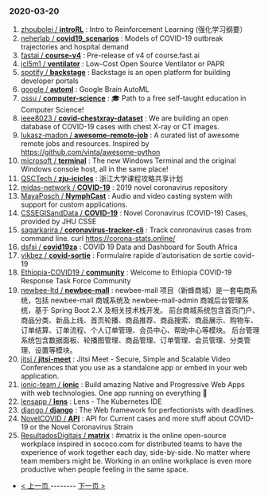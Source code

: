 ### 2020-03-20 
1. [
        zhoubolei /
**introRL**](https://github.com/zhoubolei/introRL) : Intro to Reinforcement Learning (强化学习纲要）
1. [
        neherlab /
**covid19_scenarios**](https://github.com/neherlab/covid19_scenarios) : Models of COVID-19 outbreak trajectories and hospital demand
1. [
        fastai /
**course-v4**](https://github.com/fastai/course-v4) : Pre-release of v4 of course.fast.ai
1. [
        jcl5m1 /
**ventilator**](https://github.com/jcl5m1/ventilator) : Low-Cost Open Source Ventilator or PAPR
1. [
        spotify /
**backstage**](https://github.com/spotify/backstage) : Backstage is an open platform for building developer portals
1. [
        google /
**automl**](https://github.com/google/automl) : Google Brain AutoML
1. [
        ossu /
**computer-science**](https://github.com/ossu/computer-science) : 🎓 Path to a free self-taught education in Computer Science!
1. [
        ieee8023 /
**covid-chestxray-dataset**](https://github.com/ieee8023/covid-chestxray-dataset) : We are building an open database of COVID-19 cases with chest X-ray or CT images.
1. [
        lukasz-madon /
**awesome-remote-job**](https://github.com/lukasz-madon/awesome-remote-job) : A curated list of awesome remote jobs and resources. Inspired by https://github.com/vinta/awesome-python
1. [
        microsoft /
**terminal**](https://github.com/microsoft/terminal) : The new Windows Terminal and the original Windows console host, all in the same place!
1. [
        QSCTech /
**zju-icicles**](https://github.com/QSCTech/zju-icicles) : 浙江大学课程攻略共享计划
1. [
        midas-network /
**COVID-19**](https://github.com/midas-network/COVID-19) : 2019 novel coronavirus repository
1. [
        MayaPosch /
**NymphCast**](https://github.com/MayaPosch/NymphCast) : Audio and video casting system with support for custom applications.
1. [
        CSSEGISandData /
**COVID-19**](https://github.com/CSSEGISandData/COVID-19) : Novel Coronavirus (COVID-19) Cases, provided by JHU CSSE
1. [
        sagarkarira /
**coronavirus-tracker-cli**](https://github.com/sagarkarira/coronavirus-tracker-cli) : Track conronavirus cases from command line. curl https://corona-stats.online/
1. [
        dsfsi /
**covid19za**](https://github.com/dsfsi/covid19za) : COVID 19 Data and Dashboard for South Africa
1. [
        vikbez /
**covid-sortie**](https://github.com/vikbez/covid-sortie) : Formulaire rapide d'autorisation de sortie covid-19
1. [
        Ethiopia-COVID19 /
**community**](https://github.com/Ethiopia-COVID19/community) : Welcome to Ethiopia COVID-19 Response Task Force Community
1. [
        newbee-ltd /
**newbee-mall**](https://github.com/newbee-ltd/newbee-mall) : newbee-mall 项目（新蜂商城）是一套电商系统，包括 newbee-mall 商城系统及 newbee-mall-admin 商城后台管理系统，基于 Spring Boot 2.X 及相关技术栈开发。 前台商城系统包含首页门户、商品分类、新品上线、首页轮播、商品推荐、商品搜索、商品展示、购物车、订单结算、订单流程、个人订单管理、会员中心、帮助中心等模块。 后台管理系统包含数据面板、轮播图管理、商品管理、订单管理、会员管理、分类管理、设置等模块。
1. [
        jitsi /
**jitsi-meet**](https://github.com/jitsi/jitsi-meet) : Jitsi Meet - Secure, Simple and Scalable Video Conferences that you use as a standalone app or embed in your web application.
1. [
        ionic-team /
**ionic**](https://github.com/ionic-team/ionic) : Build amazing Native and Progressive Web Apps with web technologies. One app running on everything 🎉
1. [
        lensapp /
**lens**](https://github.com/lensapp/lens) : Lens - The Kubernetes IDE
1. [
        django /
**django**](https://github.com/django/django) : The Web framework for perfectionists with deadlines.
1. [
        NovelCOVID /
**API**](https://github.com/NovelCOVID/API) : API for Current cases and more stuff about COVID-19 or the Novel Coronavirus Strain
1. [
        ResultadosDigitais /
**matrix**](https://github.com/ResultadosDigitais/matrix) : #matrix is the online open-source workplace inspired in sococo.com for distributed teams to have the experience of work together each day, side-by-side. No matter where team members might be. Working in an online workplace is even more productive when people feeling in the same space. 

- [ < 上一页 ](https://github.com/able8/github-trending-daily-record/blob/master/2020-03-19.md) -------- [ 下一页 > ](https://github.com/able8/github-trending-daily-record/blob/master/2020-03-21.md)